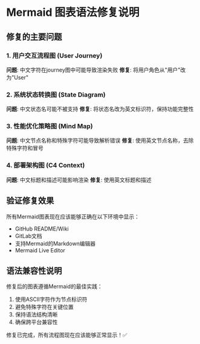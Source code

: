 # Mermaid 图表语法修复说明

## 修复的主要问题

### 1. 用户交互流程图 (User Journey)
**问题**: 中文字符在journey图中可能导致渲染失败
**修复**: 将用户角色从"用户"改为"User"

### 2. 系统状态转换图 (State Diagram)
**问题**: 中文状态名可能不被支持
**修复**: 将状态名改为英文标识符，保持功能完整性

### 3. 性能优化策略图 (Mind Map)
**问题**: 中文节点名称和特殊字符可能导致解析错误
**修复**: 使用英文节点名称，去除特殊字符和冒号

### 4. 部署架构图 (C4 Context)
**问题**: 中文标题和描述可能影响渲染
**修复**: 使用英文标题和描述

## 验证修复效果

所有Mermaid图表现在应该能够正确在以下环境中显示：
- GitHub README/Wiki
- GitLab文档
- 支持Mermaid的Markdown编辑器
- Mermaid Live Editor

## 语法兼容性说明

修复后的图表遵循Mermaid的最佳实践：
1. 使用ASCII字符作为节点标识符
2. 避免特殊字符在关键位置
3. 保持语法结构清晰
4. 确保跨平台兼容性

修复已完成，所有流程图现在应该能够正常显示！✅
